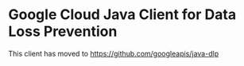 Google Cloud Java Client for Data Loss Prevention
======================================

This client has moved to https://github.com/googleapis/java-dlp